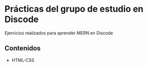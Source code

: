 # Prácticas del grupo de estudio en Discode
Ejercicios realizados para aprender MERN en Discode

## Contenidos
- HTML-CSS